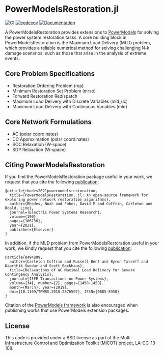 # PowerModelsRestoration.jl

![CI](https://github.com/lanl-ansi/PowerModelsRestoration.jl/workflows/CI/badge.svg) [![codecov](https://codecov.io/gh/lanl-ansi/PowerModelsRestoration.jl/branch/master/graph/badge.svg?token=ADfcIkUOqH)](https://codecov.io/gh/lanl-ansi/PowerModelsRestoration.jl) [![Documentation](https://github.com/lanl-ansi/PowerModelsRestoration.jl/workflows/Documentation/badge.svg)](https://lanl-ansi.github.io/PowerModelsRestoration.jl/stable/)

A PowerModelsRestoration provides extensions to [PowerModels](https://github.com/lanl-ansi/PowerModels.jl) for solving the power system restoration tasks.  A core building block in PowerModelsRestoration is the Maximum Load Delivery (MLD) problem, which provides a reliable numerical method for solving challenging N-k damage scenarios, such as those that arise in the analysis of extreme events.

## Core Problem Specifications

* Restoration Ordering Problem (rop)
* Minimum Restoration Set Problem (mrsp)
* Forward Restoration Redispatch
* Maximum Load Delivery with Discrete Variables (mld_uc)
* Maximum Load Delivery with Continuous Variables (mld)

## Core Network Formulations

* AC (polar coordinates)
* DC Approximation (polar coordinates)
* SOC Relaxation (W-space)
* SDP Relaxation (W-space)

## Citing PowerModelsRestoration
If you find the PowerModelsRestoration package useful in your work, we request that you cite the following [publication](https://www.sciencedirect.com/science/article/abs/pii/S0378779620305393?via%3Dihub):
```
@article{rhodes2021powermodelsrestoration,
  title={PowerModelsRestoration. jl: An open-source framework for exploring power network restoration algorithms},
  author={Rhodes, Noah and Fobes, David M and Coffrin, Carleton and Roald, Line},
  journal={Electric Power Systems Research},
  volume={190},
  pages={106736},
  year={2021},
  publisher={Elsevier}
}
```

In addition, if the MLD problem from PowerModelsRestoration useful in your work, we kindly request that you cite the following [publication](https://ieeexplore.ieee.org/document/8494809):
```
@article{8494809,
  author={Carleton Coffrin and Russell Bent and Byron Tasseff and Kaarthik Sundar and Scott Backhaus},
  title={Relaxations of AC Maximal Load Delivery for Severe Contingency Analysis},
  journal={IEEE Transactions on Power Systems},
  volume={34}, number={2}, pages={1450-1458},
  month={March}, year={2019},
  doi={10.1109/TPWRS.2018.2876507}, ISSN={0885-8950}
}
```


Citation of the [PowerModels framework](https://ieeexplore.ieee.org/document/8442948/) is also encouraged when publishing works that use PowerModels extension packages.


## License

This code is provided under a BSD license as part of the Multi-Infrastructure Control and Optimization Toolkit (MICOT) project, LA-CC-13-108.
